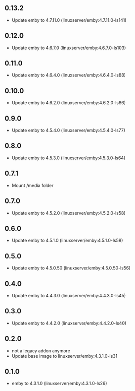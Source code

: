 ## 0.13.2

 - Update emby to 4.7.11.0 (linuxserver/emby:4.7.11.0-ls141)

## 0.12.0

 - Update emby to 4.6.7.0 (linuxserver/emby:4.6.7.0-ls103)

## 0.11.0

 - Update emby to 4.6.4.0 (linuxserver/emby:4.6.4.0-ls88)

## 0.10.0

 - Update emby to 4.6.2.0 (linuxserver/emby:4.6.2.0-ls86)

## 0.9.0

 - Update emby to 4.5.4.0 (linuxserver/emby:4.5.4.0-ls77)

## 0.8.0

 - Update emby to 4.5.3.0 (linuxserver/emby:4.5.3.0-ls64)

## 0.7.1

 - Mount /media folder

## 0.7.0

 - Update emby to 4.5.2.0 (linuxserver/emby:4.5.2.0-ls58)

## 0.6.0

 - Update emby to 4.5.1.0 (linuxserver/emby:4.5.1.0-ls58)

## 0.5.0

 - Update emby to 4.5.0.50 (linuxserver/emby:4.5.0.50-ls56)

## 0.4.0

 - Update emby to 4.4.3.0 (linuxserver/emby:4.4.3.0-ls45)

## 0.3.0

 - Update emby to 4.4.2.0 (linuxserver/emby:4.4.2.0-ls40)

## 0.2.0

 - not a legacy addon anymore
 - Update base image to linuxserver/emby:4.3.1.0-ls31

## 0.1.0

 - emby to 4.3.1.0 (linuxserver/emby:4.3.1.0-ls26)